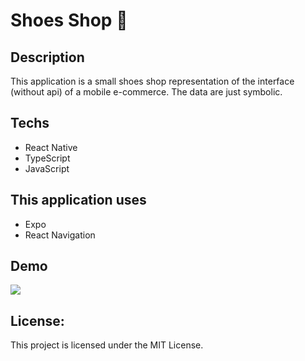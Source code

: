 # Shoes Shop :shoe:

## Description
This application is a small shoes shop representation of the interface (without api) of a mobile e-commerce. The data are just symbolic.

## Techs
- React Native
- TypeScript
- JavaScript

## This application uses
- Expo
- React Navigation

## Demo
![](https://media.giphy.com/media/eNpMQei9sdcsNh1Qj0/giphy.gif)

##  License:

This project is licensed under the MIT License.
